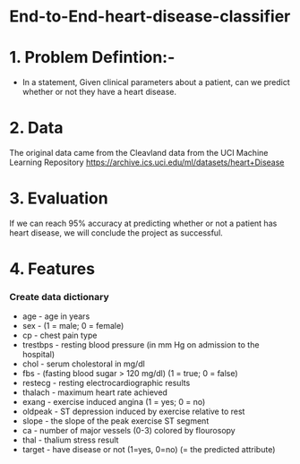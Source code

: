# End-to-End-heart-disease-classifier
# 1. Problem Defintion:-
* In a statement, Given clinical parameters about a patient, can we predict whether or not they have a heart disease.

# 2. Data
The original data came from the Cleavland data from the UCI Machine Learning Repository https://archive.ics.uci.edu/ml/datasets/heart+Disease

# 3. Evaluation
If we can reach 95% accuracy at predicting whether or not a patient has heart disease, we will conclude the project as successful.

# 4. Features
### Create data dictionary

* age - age in years
* sex - (1 = male; 0 = female)
* cp - chest pain type
* trestbps - resting blood pressure (in mm Hg on admission to the hospital)
* chol - serum cholestoral in mg/dl
* fbs - (fasting blood sugar > 120 mg/dl) (1 = true; 0 = false)
* restecg - resting electrocardiographic results
* thalach - maximum heart rate achieved
* exang - exercise induced angina (1 = yes; 0 = no)
* oldpeak - ST depression induced by exercise relative to rest
* slope - the slope of the peak exercise ST segment
* ca - number of major vessels (0-3) colored by flourosopy
* thal - thalium stress result
* target - have disease or not (1=yes, 0=no) (= the predicted attribute)
